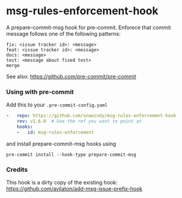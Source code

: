 msg-rules-enforcement-hook
=========================

A prepare-commit-msg hook for pre-commit.
Enforece that commit message follows one of the following patterns:
```
fix: <issue tracker id>: <message>
feat: <issue tracker id>: <message>
docs: <message>
test: <message about fixed test>
merge
```

See also: https://github.com/pre-commit/pre-commit


### Using with pre-commit

Add this to your `.pre-commit-config.yaml`

```yaml
-   repo: https://github.com/snowindy/msg-rules-enforcement-hook
    rev: v1.6.0  # Use the ref you want to point at
    hooks:
    -   id: msg-rules-enforcement
```

and install prepare-commit-msg hooks using
```
pre-commit install --hook-type prepare-commit-msg
```


### Credits

This hook is a dirty copy of the existing hook: https://github.com/avilaton/add-msg-issue-prefix-hook
